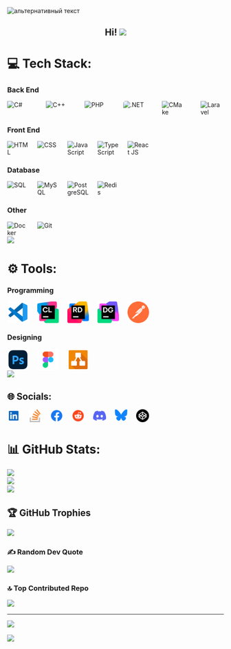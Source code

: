 <img src="https://camo.githubusercontent.com/40b0f78b261dbde178a253307fec1de25875f92469232dbef42479ac749dcfdb/68747470733a2f2f63617073756c652d72656e6465722e76657263656c2e6170702f6170693f747970653d776176696e6726636f6c6f723d373730304646266865696768743d3137302673656374696f6e3d686561646572" alt="альтернативный текст">
<h2 align="center">Hi! <img src="https://github.com/blackcater/blackcater/raw/main/images/Hi.gif" height="32"/></h2>

# 💻 Tech Stack:
### Back End
<div style="display: flex; grid-gap: 20px">
   <img src="https://github.com/Ethrynto/Ethrynto/blob/master/assets/c-sharp.png" style="width: 50px" title="C#"> 
   <img src="https://github.com/Ethrynto/Ethrynto/blob/master/assets/cpp.png" style="width: 50px; margin-left: 20px" title="C++">
   <img src="https://github.com/Ethrynto/Ethrynto/blob/master/assets/php.png" style="width: 50px; margin-left: 20px" title="PHP">
   <br>
   <img src="https://github.com/Ethrynto/Ethrynto/blob/master/assets/dotnet.svg" style="width: 50px; border-radius: 5px" title=".NET">
   <img src="https://github.com/Ethrynto/Ethrynto/blob/master/assets/CMake.png" style="width: 50px; margin-left: 20px" title="CMake">
   <img src="https://github.com/Ethrynto/Ethrynto/blob/master/assets/Laravel.png" style="width: 50px; margin-left: 20px" title="Laravel">   
</div>

### Front End
<div style="display: flex; grid-gap: 20px">
   <img src="https://github.com/Ethrynto/Ethrynto/blob/master/assets/html.png" style="width: 50px" title="HTML">
   <img src="https://github.com/Ethrynto/Ethrynto/blob/master/assets/css.png" style="width: 50px" title="CSS">
   <img src="https://github.com/Ethrynto/Ethrynto/blob/master/assets/javascript.svg" style="width: 50px" title="JavaScript">
   <img src="https://github.com/Ethrynto/Ethrynto/blob/master/assets/typescript.svg" style="width: 50px" title="TypeScript">
   <img src="https://github.com/Ethrynto/Ethrynto/blob/master/assets/reactjs.svg" style="width: 50px" title="React JS">
</div>

### Database
<div style="display: flex; grid-gap: 20px">
   <img src="https://github.com/Ethrynto/Ethrynto/blob/master/assets/sql.png" style="width: 50px" title="SQL">
   <img src="https://github.com/Ethrynto/Ethrynto/blob/master/assets/mysql.png" style="width: 50px" title="MySQL">
   <img src="https://github.com/Ethrynto/Ethrynto/blob/master/assets/postgre.png" style="width: 50px" title="PostgreSQL">
   <img src="https://www.svgrepo.com/show/303460/redis-logo.svg" style="width: 50px" title="Redis">
</div>

### Other
<div style="display: flex; grid-gap: 20px">
   <img src="https://www.svgrepo.com/show/452192/docker.svg" style="width: 50px" title="Docker">
   <img src="https://www.svgrepo.com/show/452210/git.svg" style="width: 50px" title="Git">
</div>

<img src="https://user-images.githubusercontent.com/73097560/115834477-dbab4500-a447-11eb-908a-139a6edaec5c.gif">

# ⚙️ Tools:
### Programming
<div style="display: flex; grid-gap: 20px">
   <img src="https://github.com/Ethrynto/Ethrynto/blob/master/assets/vscode.svg" style="width: 50px" title="VS Code"> 
   <img src="https://github.com/Ethrynto/Ethrynto/blob/master/assets/clion.svg" style="width: 50px" title="CLion"> 
   <img src="https://github.com/Ethrynto/Ethrynto/blob/master/assets/rider.svg" style="width: 50px" title="Rider"> 
   <img src="https://github.com/Ethrynto/Ethrynto/blob/master/assets/datagrip.svg" style="width: 50px" title="Rider"> 
   <img src="https://github.com/Ethrynto/Ethrynto/blob/master/assets/postman.svg" style="width: 50px" title="Postman"> 
</div>

### Designing
<div style="display: flex; grid-gap: 20px">
   <img src="https://github.com/Ethrynto/Ethrynto/blob/master/assets/adobe-photoshop.svg" style="width: 50px" title="Photoshop"> 
   <img src="https://github.com/Ethrynto/Ethrynto/blob/master/assets/figma.svg" style="width: 50px" title="Figma"> 
   <img src="https://github.com/Ethrynto/Ethrynto/blob/master/assets/drawio.svg" style="width: 50px" title="Drawio"> 
</div>

<img src="https://user-images.githubusercontent.com/73097560/115834477-dbab4500-a447-11eb-908a-139a6edaec5c.gif">



## 🌐 Socials:
<div style="display: flex; grid-gap: 20px">
   <a href="https://www.linkedin.com/in/ethrynto/">
      <img src="https://github.com/Ethrynto/Ethrynto/blob/master/assets/linkedin.svg" style="width: 30px" title="LinkedIn">
   </a>
   <a href="https://stackoverflow.com/users/29053105/ethrynto">
      <img src="https://github.com/Ethrynto/Ethrynto/blob/master/assets/stackoverflow.svg" style="width: 30px" title="Stackoverflow">
   </a>
   <a href="https://www.facebook.com/Ethrynto">
      <img src="https://github.com/Ethrynto/Ethrynto/blob/master/assets/facebook.svg" style="width: 30px" title="Facebook">
   </a>
   <a href="https://www.reddit.com/user/Ethrynto/">
      <img src="https://github.com/Ethrynto/Ethrynto/blob/master/assets/reddit.svg" style="width: 30px" title="Reddit">
   </a>
   <a href="https://discord.com/invite/Ethrynto">
      <img src="https://github.com/Ethrynto/Ethrynto/blob/master/assets/discord.svg" style="width: 30px" title="Discord">
   </a>
   <a href="https://bsky.app/profile/ethrynto">
      <img src="https://github.com/Ethrynto/Ethrynto/blob/master/assets/bluesky.svg" style="width: 30px" title="BlueSky">
   </a>
   <a href="https://codepen.io/Ethrynto">
      <img src="https://github.com/Ethrynto/Ethrynto/blob/master/assets/codepen.svg" style="width: 30px" title="Codepen">
   </a>
</div>

# 📊 GitHub Stats:
![](https://github-readme-stats.vercel.app/api?username=Ethrynto&theme=aura&hide_border=false&include_all_commits=true&count_private=true)<br/>
![](https://github-readme-streak-stats.herokuapp.com/?user=Ethrynto&theme=aura&hide_border=false)<br/>
![](https://github-readme-stats.vercel.app/api/top-langs/?username=Ethrynto&theme=aura&hide_border=false&include_all_commits=true&count_private=true&layout=compact)

## 🏆 GitHub Trophies
![](https://github-profile-trophy.vercel.app/?username=Ethrynto&theme=aura&no-frame=false&no-bg=true&margin-w=4)

### ✍️ Random Dev Quote
![](https://quotes-github-readme.vercel.app/api?type=vetical&theme=radical)

### 🔝 Top Contributed Repo
![](https://github-contributor-stats.vercel.app/api?username=Ethrynto&limit=5&theme=aura&combine_all_yearly_contributions=true)

---
[![](https://visitcount.itsvg.in/api?id=Ethrynto&icon=2&color=0)](https://visitcount.itsvg.in)

<!-- Proudly created with GPRM ( https://gprm.itsvg.in ) -->

<img src="https://camo.githubusercontent.com/6252eacbfc5e3d3187db58281ee0a7e1615540c5a7915274da75bdc28f9cb4fd/68747470733a2f2f63617073756c652d72656e6465722e76657263656c2e6170702f6170693f747970653d776176696e6726636f6c6f723d373730304646266865696768743d3135382673656374696f6e3d666f6f746572">
